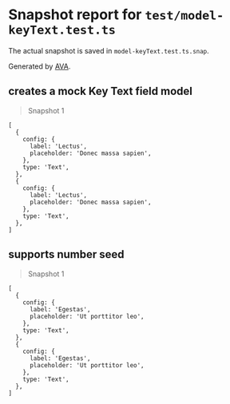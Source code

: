 # Snapshot report for `test/model-keyText.test.ts`

The actual snapshot is saved in `model-keyText.test.ts.snap`.

Generated by [AVA](https://avajs.dev).

## creates a mock Key Text field model

> Snapshot 1

    [
      {
        config: {
          label: 'Lectus',
          placeholder: 'Donec massa sapien',
        },
        type: 'Text',
      },
      {
        config: {
          label: 'Lectus',
          placeholder: 'Donec massa sapien',
        },
        type: 'Text',
      },
    ]

## supports number seed

> Snapshot 1

    [
      {
        config: {
          label: 'Egestas',
          placeholder: 'Ut porttitor leo',
        },
        type: 'Text',
      },
      {
        config: {
          label: 'Egestas',
          placeholder: 'Ut porttitor leo',
        },
        type: 'Text',
      },
    ]
